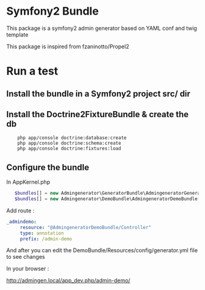 # Symfony2 Bundle

This package is a symfony2 admin generator based on YAML conf and twig template

This package is inspired from fzaninotto/Propel2


# Run a test

## Install the bundle in a Symfony2 project src/ dir

## Install the Doctrine2FixtureBundle & create the db

```schell 
	php app/console doctrine:database:create
	php app/console doctrine:schema:create
	php app/console doctrine:fixtures:load	
```

## Configure the bundle

In AppKernel.php

```php
   $bundles[] = new Admingenerator\GeneratorBundle\AdmingeneratorGeneratorBundle();
   $bundles[] = new Admingenerator\DemoBundle\AdmingeneratorDemoBundle();
```

Add route :

```yml
_admindemo:
     resource: "@AdmingeneratorDemoBundle/Controller"
     type: annotation
     prefix: /admin-demo
```
And after you can edit the DemoBundle/Resources/config/generator.yml file to see changes

In your browser :

http://admingen.local/app_dev.php/admin-demo/



